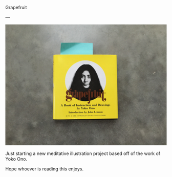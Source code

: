Grapefruit

—

![Grapefruit, the book.](book.jpg)

Just starting a new meditative illustration project based off of the work of Yoko Ono. 

Hope whoever is reading this enjoys.